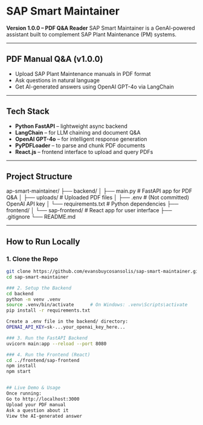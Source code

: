 # SAP Smart Maintainer

**Version 1.0.0 – PDF Q&A Reader**
SAP Smart Maintainer is a GenAI-powered assistant built to complement SAP Plant Maintenance (PM) systems.

---

## PDF Manual Q&A (v1.0.0)

- Upload SAP Plant Maintenance manuals in PDF format
- Ask questions in natural language
- Get AI-generated answers using OpenAI GPT-4o via LangChain

---

## Tech Stack

- **Python FastAPI** – lightweight async backend
- **LangChain** – for LLM chaining and document Q&A
- **OpenAI GPT-4o** – for intelligent response generation
- **PyPDFLoader** – to parse and chunk PDF documents
- **React.js** – frontend interface to upload and query PDFs

---

## Project Structure

ap-smart-maintainer/
├── backend/
│ ├── main.py # FastAPI app for PDF Q&A
│ ├── uploads/ # Uploaded PDF files
│ ├── .env # (Not committed) OpenAI API key
│ └── requirements.txt # Python dependencies
├── frontend/
│ └── sap-frontend/ # React app for user interface
├── .gitignore
└── README.md

---

## How to Run Locally

### 1. Clone the Repo

```bash
git clone https://github.com/evansbuycosansolis/sap-smart-maintainer.git
cd sap-smart-maintainer

### 2. Setup the Backend
cd backend
python -m venv .venv
source .venv/bin/activate      # On Windows: .venv\Scripts\activate
pip install -r requirements.txt

Create a .env file in the backend/ directory:
OPENAI_API_KEY=sk-...your_openai_key_here...

### 3. Run the FastAPI Backend
uvicorn main:app --reload --port 8080

### 4. Run the Frontend (React)
cd ../frontend/sap-frontend
npm install
npm start


## Live Demo & Usage
Once running:
Go to http://localhost:3000
Upload your PDF manual
Ask a question about it
View the AI-generated answer
